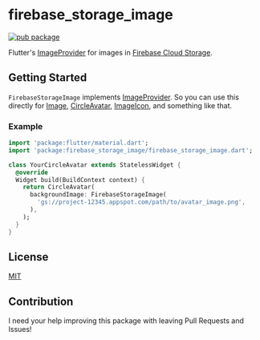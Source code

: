 # firebase_storage_image

[![pub package](https://img.shields.io/pub/v/firebase_storage_image.svg)](https://pub.dartlang.org/packages/firebase_storage_image)

Flutter's [ImageProvider](https://docs.flutter.io/flutter/painting/ImageProvider-class.html) for images in [Firebase Cloud Storage](https://firebase.google.com/docs/storage/).

## Getting Started

`FirebaseStorageImage` implements [ImageProvider](https://docs.flutter.io/flutter/painting/ImageProvider-class.html). So you can use this directly for [Image](https://docs.flutter.io/flutter/widgets/Image-class.html), [CircleAvatar](https://docs.flutter.io/flutter/material/CircleAvatar-class.html), [ImageIcon](https://docs.flutter.io/flutter/widgets/ImageIcon-class.html), and something like that.

### Example

```dart
import 'package:flutter/material.dart';
import 'package:firebase_storage_image/firebase_storage_image.dart';

class YourCircleAvatar extends StatelessWidget {
  @override
  Widget build(BuildContext context) {
    return CircleAvatar(
      backgroundImage: FirebaseStorageImage(
        'gs://project-12345.appspot.com/path/to/avatar_image.png',
      ),
    );
  }
}
```

## License

[MIT](LICENSE)

## Contribution

I need your help improving this package with leaving Pull Requests and Issues!
